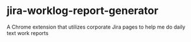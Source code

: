 # jira-worklog-report-generator
A Chrome extension that utilizes corporate Jira pages to help me do daily text work reports
